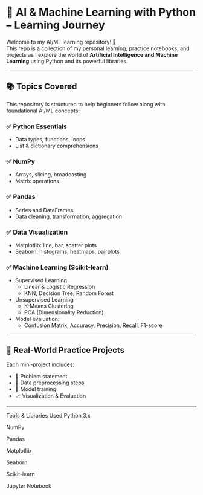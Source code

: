 # 🤖 AI & Machine Learning with Python – Learning Journey 

Welcome to my AI/ML learning repository! 👋  
This repo is a collection of my personal learning, practice notebooks, and projects as I explore the world of **Artificial Intelligence and Machine Learning** using Python and its powerful libraries.

---

## 📚 Topics Covered

This repository is structured to help beginners follow along with foundational AI/ML concepts:

### ✅ Python Essentials
- Data types, functions, loops
- List & dictionary comprehensions

### ✅ NumPy
- Arrays, slicing, broadcasting
- Matrix operations

### ✅ Pandas
- Series and DataFrames
- Data cleaning, transformation, aggregation

### ✅ Data Visualization
- Matplotlib: line, bar, scatter plots
- Seaborn: histograms, heatmaps, pairplots

### ✅ Machine Learning (Scikit-learn)
- Supervised Learning
  - Linear & Logistic Regression
  - KNN, Decision Tree, Random Forest
- Unsupervised Learning
  - K-Means Clustering
  - PCA (Dimensionality Reduction)
- Model evaluation:
  - Confusion Matrix, Accuracy, Precision, Recall, F1-score

---

## 🧪 Real-World Practice Projects

Each mini-project includes:
- 📄 Problem statement
- 🧹 Data preprocessing steps
- 🤖 Model training
- 📈 Visualization & Evaluation



---
Tools & Libraries Used
Python 3.x

NumPy

Pandas

Matplotlib

Seaborn

Scikit-learn

Jupyter Notebook

